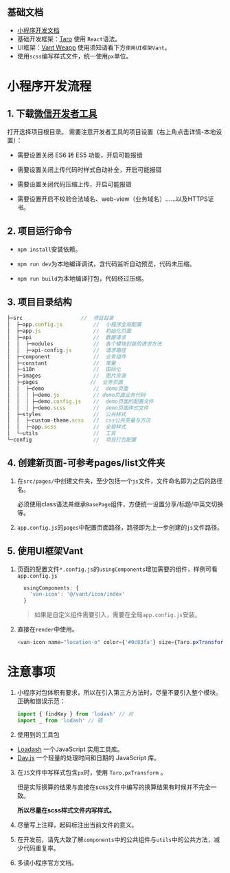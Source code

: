 ## 基础文档

- [小程序开发文档](https://developers.weixin.qq.com/miniprogram/dev/framework/)
- 基础开发框架：[Taro](https://taro-docs.jd.com/taro/docs/README)
  使用 `React`语法。
- UI框架：[Vant Weapp](https://youzan.github.io/vant-weapp/#/home)
  使用须知请看下方`使用UI框架Vant`。
- 使用`scss`编写样式文件，统一使用`px`单位。

# 小程序开发流程

## 1. 下载[微信开发者工具](https://developers.weixin.qq.com/miniprogram/dev/devtools/download.html)

打开选择项目根目录。
需要注意开发者工具的项目设置（右上角点击详情-本地设置）：

- 需要设置关闭 ES6 转 ES5 功能，开启可能报错

- 需要设置关闭上传代码时样式自动补全，开启可能报错

- 需要设置关闭代码压缩上传，开启可能报错

- 需要设置开启不校验合法域名、web-view（业务域名）......以及HTTPS证书。

## 2. 项目运行命令

- `npm install`安装依赖。

- `npm run dev`为本地编译调试，含代码监听自动预览，代码未压缩。

- `npm run build`为本地编译打包，代码经过压缩。

## 3. 项目目录结构

```js
├─src                   //  项目目录
│  ├─app.config.js          //  小程序全局配置
│  ├─app.js                 //  初始化页面
│  ├─api                    //  数据请求
│  │  ├─modules             //  各个模块封装的请求方法
│  │  ├─api-config.js       //  请求路径
│  ├─component              //  业务组件
│  ├─constant               //  常量
│  ├─i18n               	//  国际化
│  ├─images                 //  图片资源
│  ├─pages                 //  业务页面
│  │  ├─demo             	//  demo页面
│  │  │	├─demo.js    		// demo页面业务代码
│  │  │	├─demo.config.js    //  demo页面的配置文件
│  │  │	├─demo.scss    		//  demo页面样式文件
│  ├─styles                 //  公共样式
│  │  ├─custom-theme.scss   //  css公共变量与方法
│  │  ├─app.scss       		//  全局样式
│  └─utils                  //  工具
└─config                	//  项目打包配置
```

## 4. 创建新页面-可参考pages/list文件夹

1. 在`src/pages/`中创建文件夹，至少包括一个`js`文件，文件命名即为之后的路径名。

   必须使用class语法并继承`BasePage`组件，方便统一设置分享/标题/中英文切换等。

2. `app.config.js`的`pages`中配置页面路径，路径即为上一步创建的`js`文件路径。

## 5. 使用UI框架Vant

1. 页面的配置文件`*.config.js`的`usingComponents`增加需要的组件，样例可看`app.config.js`

   ```js
     usingComponents: {
       'van-icon': '@/vant/icon/index'
     }
   ```

   > 如果是自定义组件需要引入，需要在全局`app.config.js`安装。

2. 直接在`render`中使用。

   ```js
   <van-icon name="location-o" color={'#0c83fa'} size={Taro.pxTransform(48)}/>
   ```

# 注意事项

1. 小程序对包体积有要求，所以在引入第三方方法时，尽量不要引入整个模块。正确和错误示范：

   ```js
   import { findKey } from 'lodash' // 对
   import _ from 'lodash' // 错
   ```

2. 使用到的工具包

  - [Loadash](https://www.lodashjs.com/)
    一个JavaScript 实用工具库。
  - [Day.js](https://dayjs.gitee.io/zh-CN/)
    一个轻量的处理时间和日期的 JavaScript 库。

3. 在`JS`文件中写样式包含`px`时，使用 `Taro.pxTransform` 。

   但是实际换算的结果与直接在scss文件中编写的换算结果有时候并不完全一致。

   **所以尽量在scss样式文件内写样式。**

4. 尽量写上注释，起码标注出当前文件的意义。

5. 在开发前，请先大致了解`components`中的公共组件与`utils`中的公共方法，减少代码重复率。

6. 多读小程序官方文档。



